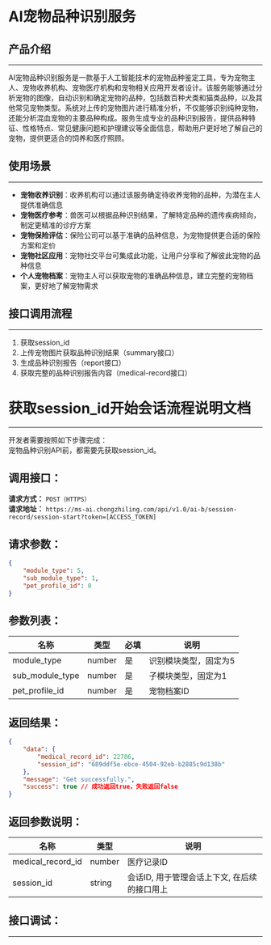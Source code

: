 # AI宠物品种识别服务

## 产品介绍
---
AI宠物品种识别服务是一款基于人工智能技术的宠物品种鉴定工具，专为宠物主人、宠物收养机构、宠物医疗机构和宠物相关应用开发者设计。该服务能够通过分析宠物的图像，自动识别和确定宠物的品种，包括数百种犬类和猫类品种，以及其他常见宠物类型。系统对上传的宠物图片进行精准分析，不仅能够识别纯种宠物，还能分析混血宠物的主要品种构成。服务生成专业的品种识别报告，提供品种特征、性格特点、常见健康问题和护理建议等全面信息，帮助用户更好地了解自己的宠物，提供更适合的饲养和医疗照顾。

## 使用场景
---
- **宠物收养识别**：收养机构可以通过该服务确定待收养宠物的品种，为潜在主人提供准确信息
- **宠物医疗参考**：兽医可以根据品种识别结果，了解特定品种的遗传疾病倾向，制定更精准的诊疗方案
- **宠物保险评估**：保险公司可以基于准确的品种信息，为宠物提供更合适的保险方案和定价
- **宠物社区应用**：宠物社交平台可集成此功能，让用户分享和了解彼此宠物的品种信息
- **个人宠物档案**：宠物主人可以获取宠物的准确品种信息，建立完整的宠物档案，更好地了解宠物需求

## 接口调用流程
---
1. 获取session_id
2. 上传宠物图片获取品种识别结果（summary接口）
3. 生成品种识别报告（report接口）
4. 获取完整的品种识别报告内容（medical-record接口）

# 获取session_id开始会话流程说明文档
---
开发者需要按照如下步骤完成：
<br/>
宠物品种识别API前，都需要先获取session_id。

## 调用接口：
**请求方式：** `POST（HTTPS）`  
**请求地址：** `https://ms-ai.chongzhiling.com/api/v1.0/ai-b/session-record/session-start?token=[ACCESS_TOKEN]`

## 请求参数：
```json
{
    "module_type": 5, 
    "sub_module_type": 1, 
    "pet_profile_id": 0
}
```


## 参数列表：

| 名称            | 类型   | 必填 | 说明                  |
| --------------- | ------ | ---- | --------------------- |
| module_type     | number | 是   | 识别模块类型，固定为5 |
| sub_module_type | number | 是   | 子模块类型，固定为1   |
| pet_profile_id  | number | 是   | 宠物档案ID            |

## 返回结果：
```json
{
    "data": {
        "medical_record_id": 22786,
        "session_id": "689ddf5e-ebce-4504-92eb-b2885c9d138b"
    },
    "message": "Get successfully.",
    "success": true // 成功返回true，失败返回false
}
```

## 返回参数说明：
| 名称              | 类型   | 说明                                         |
| ----------------- | ------ | -------------------------------------------- |
| medical_record_id | number | 医疗记录ID                                   |
| session_id        | string | 会话ID, 用于管理会话上下文, 在后续的接口用上 |

## 接口调试：
---
<script setup>
import SwaggerUI from '../../../../src/components/SwaggerUI.vue'
</script>

<ClientOnly>
  <SwaggerUI 
    tag="session"
    type="post"
    path="/session-record/session-start" 
  />
</ClientOnly>